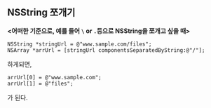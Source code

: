 ## NSString 쪼개기

**<어떠한 기준으로, 예를 들어 ```\``` or ```.```등으로 NSString을 쪼개고 싶을 때>**

```
NSString *stringUrl = @"www.sample.com/files";
NSArray *arrUrl = [stringUrl componentsSeparatedByString:@"/"];
```

하게되면,
```
arrUrl[0] = @"www.sample.com";
arrUrl[1] = @"files";
```

가 된다.
